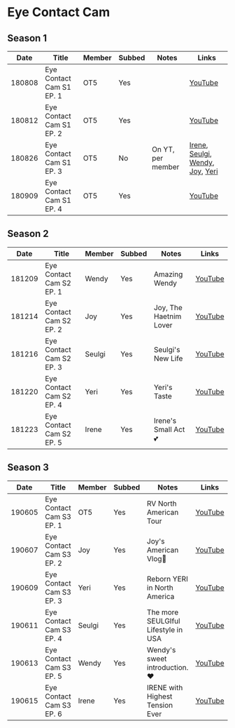 # Eye Contact Cam


## Season 1
| Date   | Title                    | Member | Subbed | Notes             | Links                                                                                                                                                   |
|--------|--------------------------|--------|--------|-------------------|---------------------------------------------------------------------------------------------------------------------------------------------------------|
| 180808 | Eye Contact Cam S1 EP. 1 | OT5    | Yes    |                   | [YouTube](https://youtu.be/Ftbn3TUwjv4)                                                                                                                 |
| 180812 | Eye Contact Cam S1 EP. 2 | OT5    | Yes    |                   | [YouTube](https://youtu.be/dANzneEhk6k)                                                                                                                 |
| 180826 | Eye Contact Cam S1 EP. 3 | OT5    | No     | On YT, per member | [Irene][180826_eyecontact-ir], [Seulgi][180826_eyecontact-sg], [Wendy][180826_eyecontact-wd], [Joy][180826_eyecontact-jo], [Yeri][180826_eyecontact-yr] |
| 180909 | Eye Contact Cam S1 EP. 4 | OT5    | Yes    |                   | [YouTube](https://youtu.be/o8sLRgOzrjo)                                                                                                                 |

## Season 2
| Date   | Title                    | Member | Subbed | Notes                  | Links                                   |
|--------|--------------------------|--------|--------|------------------------|-----------------------------------------|
| 181209 | Eye Contact Cam S2 EP. 1 | Wendy  | Yes    | Amazing Wendy          | [YouTube](https://youtu.be/xIQWC-Q5dQI) |
| 181214 | Eye Contact Cam S2 EP. 2 | Joy    | Yes    | Joy, The Haetnim Lover | [YouTube](https://youtu.be/cXBZSDRbH5k) |
| 181216 | Eye Contact Cam S2 EP. 3 | Seulgi | Yes    | Seulgi's New Life      | [YouTube](https://youtu.be/doGHqWyrXOQ) |
| 181220 | Eye Contact Cam S2 EP. 4 | Yeri   | Yes    | Yeri's Taste           | [YouTube](https://youtu.be/YowhQDzuaxg) |
| 181223 | Eye Contact Cam S2 EP. 5 | Irene  | Yes    | Irene's Small Act💕    | [YouTube](https://youtu.be/kpsuuAAaG48) |

## Season 3
| Date   | Title                    | Member | Subbed | Notes                               | Links                                   |
|--------|--------------------------|--------|--------|-------------------------------------|-----------------------------------------|
| 190605 | Eye Contact Cam S3 EP. 1 | OT5    | Yes    | RV North American Tour              | [YouTube](https://youtu.be/yVfz5_P6l3A) |
| 190607 | Eye Contact Cam S3 EP. 2 | Joy    | Yes    | Joy's American Vlog💚               | [YouTube](https://youtu.be/cl5TJNdtPzQ) |
| 190609 | Eye Contact Cam S3 EP. 3 | Yeri   | Yes    | Reborn YERI in North America        | [YouTube](https://youtu.be/F0tkL_jHrys) |
| 190611 | Eye Contact Cam S3 EP. 4 | Seulgi | Yes    | The more SEULGIful Lifestyle in USA | [YouTube](https://youtu.be/_A6329Luf3E) |
| 190613 | Eye Contact Cam S3 EP. 5 | Wendy  | Yes    | Wendy's sweet introduction. ♥       | [YouTube](https://youtu.be/R8O_1WiQhxc) |
| 190615 | Eye Contact Cam S3 EP. 6 | Irene  | Yes    | IRENE with Highest Tension Ever     | [YouTube](https://youtu.be/81yhblAGIQw) |

[180826_eyecontact-ir]:https://youtu.be/nM6otQqddMc
[180826_eyecontact-sg]:https://youtu.be/uhn1vCPwwAM
[180826_eyecontact-wd]:https://youtu.be/_jWuEMV8EVg
[180826_eyecontact-jo]:https://youtu.be/aNr4MPhkIVI
[180826_eyecontact-yr]:https://youtu.be/ZhzpevDbGO4
